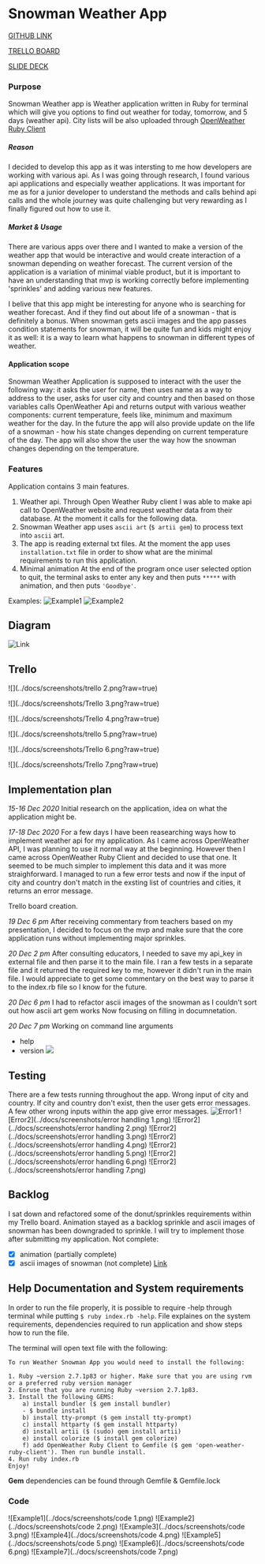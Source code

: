 # Snowman Weather App

[GITHUB LINK](https://github.com/iri6ka/snowman_weather_app)

[TRELLO BOARD](https://trello.com/b/K0z1wQ5F/snowman-weather-app)

[SLIDE DECK](https://docs.google.com/presentation/d/1TiodhFck0bXgd9WnrGsd4DLVyNx5QTGorSmvxqasXoE/edit?usp=sharing)

### Purpose
Snowman Weather app is Weather application written in Ruby for terminal which will give you options to find out weather for today, tomorrow, and 5 days (weather api). City lists will be also uploaded through [OpenWeather Ruby Client](https://github.com/dblock/open-weather-ruby-client)

##### Reason
I decided to develop this app as it was intersting to me how developers are working with various api. As I was going through research, I found various api applications and especially weather applications. It was important for me as for a junior developer to understand the methods and calls behind api calls and the whole journey was quite challenging but very rewarding as I finally figured out how to use it.

##### Market & Usage
There are various apps over there and I wanted to make a version of the weather app that would be interactive and would create interaction of a snowman depending on weather forecast. The current version of the application is a variation of minimal viable product, but it is important to have an understanding that mvp is working correctly before implementing 'sprinkles' and adding various new features.

I belive that this app might be interesting for anyone who is searching for weather forecast. And if they find out about life of a snowman - that is definitely a bonus. When snowman gets ascii images and the app passes condition statements for snowman, it will be quite fun and kids might enjoy it as well: it is a way to learn what happens to snowman in different types of weather.

#### Application scope
Snowman Weather Application is supposed to interact with the user the following way: it asks the user for name, then uses name as a way to address to the user, asks for user city and country and then based on those variables calls OpenWeather Api and returns output with various weather components: current temperature, feels like, minimum and maximum weather for the day. In the future the app will also provide update on the life of a snowman - how his state changes depending on current temperature of the day. The app will also show the user the way how the snowman changes depending on the temperature.

### Features

Application contains 3 main features.
1. Weather api. Through Open Weather Ruby client I was able to make api call to OpenWeather website and request weather data from their database. At the moment it calls for the following data.
2. Snowman Weather app uses `ascii art` (`$ artii gem`) to process text into `ascii` art.
3. The app is reading external txt files. At the moment the app uses `installation.txt` file in order to show what are the minimal requirements to run this application.
4. Minimal animation
At the end of the program once user selected option to quit, the terminal asks to enter any key and then puts `*****` with animation, and then puts `'Goodbye'`.

Examples:
![Example1](https://github.com/iri6ka/snowman_weather_app/blob/old-project/docs/screenshots/ascii%20name.png)
![Example2](https://github.com/iri6ka/snowman_weather_app/blob/old-project/docs/screenshots/help%20file.png)

## Diagram

![Link](../docs/Diagram.png)

## Trello
![](../docs/screenshots/trello 2.png?raw=true)

![](../docs/screenshots/Trello 3.png?raw=true)

![](../docs/screenshots/Trello 4.png?raw=true)

![](../docs/screenshots/trello 5.png?raw=true)

![](../docs/screenshots/Trello 6.png?raw=true)

![](../docs/screenshots/Trello 7.png?raw=true)

## Implementation plan

*15-16 Dec 2020*
Initial research on the application, idea on what the application might be.

*17-18 Dec 2020*
For a few days I have been reasearching ways how to implement weather api for my application. As I came across OpenWeather API, I was planning to use it normal way at the beginning. However then I came across OpenWeather Ruby Client and decided to use that one. It seemed to be much simpler to implement this data and it was more straighforward. I managed to run a few error tests and now if the input of city and country don't match in the exsting list of countries and cities, it returns an error message.

Trello board creation.

*19 Dec 6 pm*
After receiving commentary from teachers based on my presentation, I decided to focus on the mvp and make sure that the core application runs without implementing major sprinkles.

*20 Dec 2 pm*
After consulting educators, I needed to save my api_key in external file and then parse it to the main file. I ran a few tests in a separate file and it returned the required key to me, however it didn't run in the main file. I would appreciate to get some commentary on the best way to parse it to the index.rb file so I know for the future.

*20 Dec 6 pm*
I had to refactor ascii images of the snowman as I couldn't sort out how ascii art gem works
Now focusing on filling in documnetation.

*20 Dec 7 pm*
Working on command line arguments
- help
- version
![](https://github.com/iri6ka/snowman_weather_app/blob/old-project/docs/screenshots/terminal%20arguments%20Screen%20Shot%202020-12-20%20at%208.05.33%20pm.png?raw=true)

## Testing

There are a few tests running throughout the app. 
Wrong input of city and country. If city and country don't exist, then the user gets error messages. A few other wrong inputs within the app give error messages.
![Error1](https://github.com/iri6ka/snowman_weather_app/blob/old-project/docs/screenshots/Error%20handline%202.png?raw=true)
![Error2](../docs/screenshots/error handling 1.png)
![Error2](../docs/screenshots/error handling 2.png)
![Error2](../docs/screenshots/error handling 3.png)
![Error2](../docs/screenshots/error handling 4.png)
![Error2](../docs/screenshots/error handling 5.png)
![Error2](../docs/screenshots/error handling 6.png)
![Error2](../docs/screenshots/error handling 7.png)



## Backlog
I sat down and refactored some of the donut/sprinkles requirements within my Trello board. Animation stayed as a backlog sprinkle and ascii images of snowman has been downgraded to sprinkle. I will try to implement those after submitting my application. 
Not complete:
- [x] animation (partially complete)
- [x] ascii images of snowman (not complete)
[Link](https://www.rubydoc.info/gems/ascii-image/0.1.2/ASCII_Image)

## Help Documentation and System requirements

In order to run the file properly, it is possible to require -help through terminal while putting
`$ ruby index.rb -help`. File explaines on the system requirements, dependencies required to run application and show steps how to run the file.

The terminal will open text file with the following:
```
To run Weather Snowman App you would need to install the following:

1. Ruby ~version 2.7.1p83 or higher. Make sure that you are using rvm or a preferred ruby version manager
2. Enruse that you are running Ruby ~version 2.7.1p83.
3. Install the following GEMS:
    a) install bundler ($ gem install bundler)
    - $ bundle install
    b) install tty-prompt ($ gem install tty-prompt)
    c) install httparty ($ gem install httparty)
    d) install artii ($ (sudo) gem install artii)
    e) install colorize ($ install gem colorize)
    f) add OpenWeather Ruby Client to Gemfile ($ gem 'open-weather-ruby-client'). Then run bundle install.
4. Run ruby index.rb
Enjoy!

```
**Gem** dependencies can be found through Gemfile & Gemfile.lock

### Code

![Example1](../docs/screenshots/code 1.png)
![Example2](../docs/screenshots/code 2.png)
![Example3](../docs/screenshots/code 3.png)
![Example4](../docs/screenshots/code 4.png)
![Example5](../docs/screenshots/code 5.png)
![Example6](../docs/screenshots/code 6.png)
![Example7](../docs/screenshots/code 7.png)
